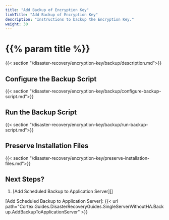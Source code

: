 ```yaml
---
title: "Add Backup of Encryption Key"
linkTitle: "Add Backup of Encryption Key"
description: "Instructions to backup the Encryption Key."
weight: 30
---
```


# {{% param title %}}

{{< section "/disaster-recovery/encryption-key/backup/description.md">}}

## Configure the Backup Script

{{< section "/disaster-recovery/encryption-key/backup/configure-backup-script.md">}}

## Run the Backup Script

{{< section "/disaster-recovery/encryption-key/backup/run-backup-script.md">}}

## Preserve Installation Files

{{< section "/disaster-recovery/encryption-key/preserve-installation-files.md">}}

## Next Steps?

1. [Add Scheduled Backup to Application Server][]

[Add Scheduled Backup to Application Server]: {{< url path="Cortex.Guides.DisasterRecoveryGuides.SingleServerWithoutHA.Backup.AddBackupToApplicationServer" >}}